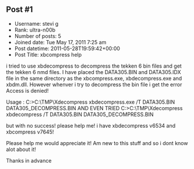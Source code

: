 ## Post #1
- Username: stevi g
- Rank: ultra-n00b
- Number of posts: 5
- Joined date: Tue May 17, 2011 7:25 am
- Post datetime: 2011-05-28T19:59:42+00:00
- Post Title: xbcompress help

i tried to use xbdecompress to decompress the tekken 6 bin files and get the tekken 6 nmd files. I have placed the DATA305.BIN and DATA305.IDX file in the same directory as the xbcompress.exe, xbdecompress.exe and xbdm.dll. However whenver i try to decompress the bin file i get the error Access is denied!

Usage : C:\>C:\TMP\Xdecompress xbdecompress.exe /T DATA305.BIN DATA305_DECOMPRESS.BIN
                                                   AND EVEN TRIED
            C:\>C:\TMP\Xdecompress xbdecompress /T DATA305.BIN DATA305_DECOMPRESS.BIN

but with no success! please help me! i have xbdecompress v6534 and xbcompress v7645!

Please help me would appreciate it! Am new to this stuff and so i dont know alot about it!


Thanks in advance
